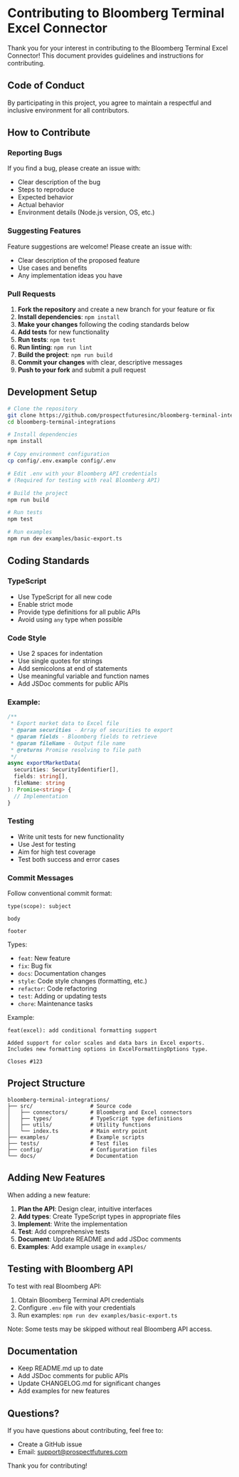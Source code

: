 # Contributing to Bloomberg Terminal Excel Connector

Thank you for your interest in contributing to the Bloomberg Terminal Excel Connector! This document provides guidelines and instructions for contributing.

## Code of Conduct

By participating in this project, you agree to maintain a respectful and inclusive environment for all contributors.

## How to Contribute

### Reporting Bugs

If you find a bug, please create an issue with:
- Clear description of the bug
- Steps to reproduce
- Expected behavior
- Actual behavior
- Environment details (Node.js version, OS, etc.)

### Suggesting Features

Feature suggestions are welcome! Please create an issue with:
- Clear description of the proposed feature
- Use cases and benefits
- Any implementation ideas you have

### Pull Requests

1. **Fork the repository** and create a new branch for your feature or fix
2. **Install dependencies**: `npm install`
3. **Make your changes** following the coding standards below
4. **Add tests** for new functionality
5. **Run tests**: `npm test`
6. **Run linting**: `npm run lint`
7. **Build the project**: `npm run build`
8. **Commit your changes** with clear, descriptive messages
9. **Push to your fork** and submit a pull request

## Development Setup

```bash
# Clone the repository
git clone https://github.com/prospectfuturesinc/bloomberg-terminal-integrations.git
cd bloomberg-terminal-integrations

# Install dependencies
npm install

# Copy environment configuration
cp config/.env.example config/.env

# Edit .env with your Bloomberg API credentials
# (Required for testing with real Bloomberg API)

# Build the project
npm run build

# Run tests
npm test

# Run examples
npm run dev examples/basic-export.ts
```

## Coding Standards

### TypeScript

- Use TypeScript for all new code
- Enable strict mode
- Provide type definitions for all public APIs
- Avoid using `any` type when possible

### Code Style

- Use 2 spaces for indentation
- Use single quotes for strings
- Add semicolons at end of statements
- Use meaningful variable and function names
- Add JSDoc comments for public APIs

### Example:

```typescript
/**
 * Export market data to Excel file
 * @param securities - Array of securities to export
 * @param fields - Bloomberg fields to retrieve
 * @param fileName - Output file name
 * @returns Promise resolving to file path
 */
async exportMarketData(
  securities: SecurityIdentifier[],
  fields: string[],
  fileName: string
): Promise<string> {
  // Implementation
}
```

### Testing

- Write unit tests for new functionality
- Use Jest for testing
- Aim for high test coverage
- Test both success and error cases

### Commit Messages

Follow conventional commit format:

```
type(scope): subject

body

footer
```

Types:
- `feat`: New feature
- `fix`: Bug fix
- `docs`: Documentation changes
- `style`: Code style changes (formatting, etc.)
- `refactor`: Code refactoring
- `test`: Adding or updating tests
- `chore`: Maintenance tasks

Example:
```
feat(excel): add conditional formatting support

Added support for color scales and data bars in Excel exports.
Includes new formatting options in ExcelFormattingOptions type.

Closes #123
```

## Project Structure

```
bloomberg-terminal-integrations/
├── src/                  # Source code
│   ├── connectors/       # Bloomberg and Excel connectors
│   ├── types/            # TypeScript type definitions
│   ├── utils/            # Utility functions
│   └── index.ts          # Main entry point
├── examples/             # Example scripts
├── tests/                # Test files
├── config/               # Configuration files
└── docs/                 # Documentation
```

## Adding New Features

When adding a new feature:

1. **Plan the API**: Design clear, intuitive interfaces
2. **Add types**: Create TypeScript types in appropriate files
3. **Implement**: Write the implementation
4. **Test**: Add comprehensive tests
5. **Document**: Update README and add JSDoc comments
6. **Examples**: Add example usage in `examples/`

## Testing with Bloomberg API

To test with real Bloomberg API:

1. Obtain Bloomberg Terminal API credentials
2. Configure `.env` file with your credentials
3. Run examples: `npm run dev examples/basic-export.ts`

Note: Some tests may be skipped without real Bloomberg API access.

## Documentation

- Keep README.md up to date
- Add JSDoc comments for public APIs
- Update CHANGELOG.md for significant changes
- Add examples for new features

## Questions?

If you have questions about contributing, feel free to:
- Create a GitHub issue
- Email: support@prospectfutures.com

Thank you for contributing!
